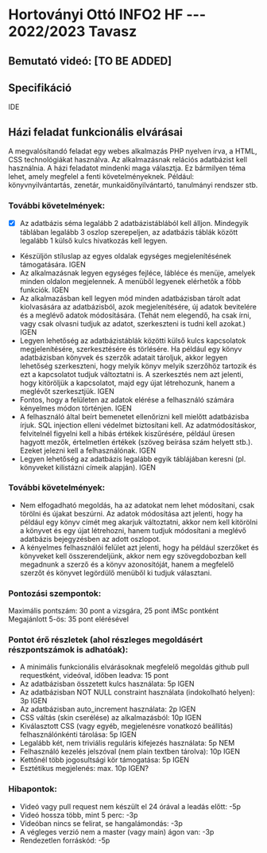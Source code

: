 # Hortoványi Ottó INFO2 HF --- 2022/2023 Tavasz

## Bemutató videó: [TO BE ADDED]

## Specifikáció

IDE  

## Házi feladat funkcionális elvárásai
A megvalósítandó feladat egy webes alkalmazás PHP nyelven írva, a HTML, CSS technológiákat használva. Az alkalmazásnak relációs adatbázist kell használnia. A házi feladatot mindenki maga választja. Ez bármilyen téma lehet, amely megfelel a fenti követelményeknek. Például: könyvnyilvántartás, zenetár, munkaidőnyilvántartó, tanulmányi rendszer stb.

### További követelmények:

- [x] Az adatbázis séma legalább 2 adatbázistáblából kell álljon. Mindegyik táblában legalább 3 oszlop szerepeljen, az adatbázis táblák között legalább 1 külső kulcs hivatkozás kell legyen. 
- Készüljön stíluslap az egyes oldalak egységes megjelenítésének támogatására. IGEN
- Az alkalmazásnak legyen egységes fejléce, lábléce és menüje, amelyek minden oldalon megjelennek. A menüből legyenek elérhetők a főbb funkciók.  IGEN
- Az alkalmazásban kell legyen mód minden adatbázisban tárolt adat kiolvasására az adatbázisból, azok megjelenítésére, új adatok bevitelére és a meglévő adatok módosítására. (Tehát nem elegendő, ha csak írni, vagy csak olvasni tudjuk az adatot, szerkeszteni is tudni kell azokat.) IGEN
- Legyen lehetőség az adatbázistáblák közötti külső kulcs kapcsolatok megjelenítésére, szerkesztésére és törlésére. Ha például egy könyv adatbázisban könyvek és szerzők adatait tároljuk, akkor legyen lehetőség szerkeszteni, hogy melyik könyv melyik szerzőhöz tartozik és ezt a kapcsolatot tudjuk változtatni is. A szerkesztés nem azt jelenti, hogy kitöröljük a kapcsolatot, majd egy újat létrehozunk, hanem a meglévőt szerkesztjük.   IGEN
- Fontos, hogy a felületen az adatok elérése a felhasználó számára kényelmes módon történjen. IGEN
- A felhasználó által beírt bemenetet ellenőrizni kell mielőtt adatbázisba írjuk. SQL injection elleni védelmet biztosítani kell. Az adatmódosításkor, felvitelnél figyelni kell a hibás értékek kiszűrésére, például üresen hagyott mezők, értelmetlen értékek (szöveg beírása szám helyett stb.). Ezeket jelezni kell a felhasználónak.     IGEN
- Legyen lehetőség az adatbázis legalább egyik táblájában keresni (pl. könyveket kilistázni címeik alapján).  IGEN

### További követelmények:

- Nem elfogadható megoldás, ha az adatokat nem lehet módosítani, csak törölni és újakat beszúrni. Az adatok módosítása azt jelenti, hogy ha például egy könyv címét meg akarjuk változtatni, akkor nem kell kitörölni a könyvet és egy újat létrehozni, hanem tudjuk módosítani a meglévő adatbázis bejegyzésben az adott oszlopot.
- A kényelmes felhasználói felület azt jelenti, hogy ha például szerzőket és könyveket kell összerendeljünk, akkor nem egy szövegdobozban kell megadnunk a szerző és a könyv azonosítóját, hanem a megfelelő szerzőt és könyvet legördülő menüből ki tudjuk választani.

### Pontozási szempontok:

Maximális pontszám: 30 pont a vizsgára, 25 pont iMSc pontként  
Megajánlott 5-ös: 35 pont elérésével

### Pontot érő részletek (ahol részleges megoldásért részpontszámok is adhatóak):
- A minimális funkcionális elvárásoknak megfelelő megoldás github pull requestként, videóval, időben leadva: 15 pont
- Az adatbázisban összetett kulcs használata: 5p  IGEN
- Az adatbázisban NOT NULL constraint használata (indokolható helyen): 3p IGEN
- Az adatbázisban auto_increment használata: 2p   IGEN
- CSS váltás (skin cserélése) az alkalmazásból: 10p   IGEN
- Kiválasztott CSS (vagy egyéb, megjelenésre vonatkozó beállítás) felhasználónkénti tárolása: 5p  IGEN
- Legalább két, nem triviális reguláris kifejezés használata: 5p  NEM
- Felhasználó kezelés jelszóval (nem plain textben tárolva): 10p  IGEN
- Kettőnél több jogosultsági kör támogatása: 5p   IGEN
- Esztétikus megjelenés: max. 10p IGEN?

### Hibapontok:
- Videó vagy pull request nem készült el 24 órával a leadás előtt: -5p
- Videó hossza több, mint 5 perc: -3p
- Videóban nincs se felirat, se hangalámondás: -3p
- A végleges verzió nem a master (vagy main) ágon van: -3p
- Rendezetlen forráskód: -5p